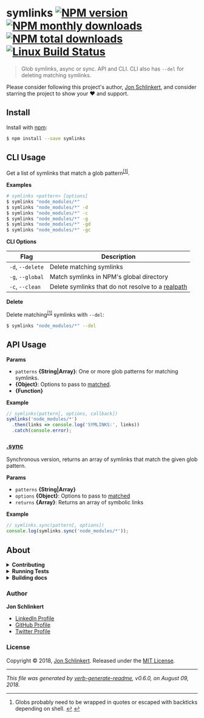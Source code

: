 # symlinks [![NPM version](https://img.shields.io/npm/v/symlinks.svg?style=flat)](https://www.npmjs.com/package/symlinks) [![NPM monthly downloads](https://img.shields.io/npm/dm/symlinks.svg?style=flat)](https://npmjs.org/package/symlinks) [![NPM total downloads](https://img.shields.io/npm/dt/symlinks.svg?style=flat)](https://npmjs.org/package/symlinks) [![Linux Build Status](https://img.shields.io/travis/jonschlinkert/symlinks.svg?style=flat&label=Travis)](https://travis-ci.org/jonschlinkert/symlinks)

> Glob symlinks, async or sync. API and CLI. CLI also has `--del` for deleting matching symlinks.

Please consider following this project's author, [Jon Schlinkert](https://github.com/jonschlinkert), and consider starring the project to show your :heart: and support.

## Install

Install with [npm](https://www.npmjs.com/):

```sh
$ npm install --save symlinks
```

## CLI Usage

Get a list of symlinks that match a glob pattern<sup class="footnote-ref"><a href="#fn1" id="fnref1">[1]</a></sup>.

**Examples**

```sh
# symlinks <pattern> [options]
$ symlinks "node_modules/*"
$ symlinks "node_modules/*" -d
$ symlinks "node_modules/*" -c
$ symlinks "node_modules/*" -g
$ symlinks "node_modules/*" -gd
$ symlinks "node_modules/*" -gc
```

**CLI Options**

| Flag | Description | 
| --- | --- |
| `-d`, `--delete` | Delete matching symlinks |
| `-g`, `--global` | Match symlinks in NPM's global directory |
| `-c`, `--clean` | Delete symlinks that do not resolve to a [realpath](https://nodejs.org/api/fs.html#fs_fs_realpath_path_options_callback) |

**Delete**

Delete matching<sup class="footnote-ref"><a href="#fn1" id="fnref1:1">[1]</a></sup> symlinks with `--del`:

```sh
$ symlinks "node_modules/*" --del
```

## API Usage

**Params**

* `patterns` **{String|Array}**: One or more glob patterns for matching symlinks.
* **{Object}**: Options to pass to [matched](https://github.com/jonschlinkert/matched).
* **{Function}**

**Example**

```js
// symlinks(pattern[, options, callback])
symlinks('node_modules/*')
  .then(links => console.log('SYMLINKS:', links))
  .catch(console.error);
```

### [.sync](index.js#L64)

Synchronous version, returns an array of symlinks that match the given glob pattern.

**Params**

* `patterns` **{String|Array}**
* `options` **{Object}**: Options to pass to [matched](https://github.com/jonschlinkert/matched)
* `returns` **{Array}**: Returns an array of symbolic links

**Example**

```js
// symlinks.sync(pattern[, options])
console.log(symlinks.sync('node_modules/*'));
```

## About

<details>
<summary><strong>Contributing</strong></summary>

Pull requests and stars are always welcome. For bugs and feature requests, [please create an issue](../../issues/new).

</details>

<details>
<summary><strong>Running Tests</strong></summary>

Running and reviewing unit tests is a great way to get familiarized with a library and its API. You can install dependencies and run tests with the following command:

```sh
$ npm install && npm test
```

</details>

<details>
<summary><strong>Building docs</strong></summary>

_(This project's readme.md is generated by [verb](https://github.com/verbose/verb-generate-readme), please don't edit the readme directly. Any changes to the readme must be made in the [.verb.md](.verb.md) readme template.)_

To generate the readme, run the following command:

```sh
$ npm install -g verbose/verb#dev verb-generate-readme && verb
```

</details>

### Author

**Jon Schlinkert**

* [LinkedIn Profile](https://linkedin.com/in/jonschlinkert)
* [GitHub Profile](https://github.com/jonschlinkert)
* [Twitter Profile](https://twitter.com/jonschlinkert)

### License

Copyright © 2018, [Jon Schlinkert](https://github.com/jonschlinkert).
Released under the [MIT License](LICENSE).

***

_This file was generated by [verb-generate-readme](https://github.com/verbose/verb-generate-readme), v0.6.0, on August 09, 2018._

<hr class="footnotes-sep">
<section class="footnotes">
<ol class="footnotes-list">
<li id="fn1"  class="footnote-item">Globs probably need to be wrapped in quotes or escaped with backticks depending on shell. <a href="#fnref1" class="footnote-backref">↩</a> <a href="#fnref1:1" class="footnote-backref">↩</a>

</li>
</ol>
</section>